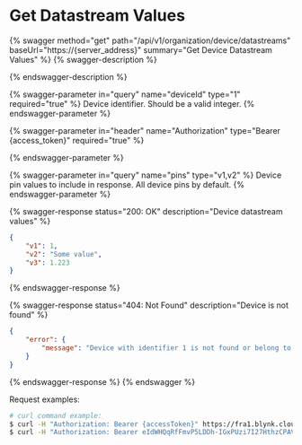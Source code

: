 # Get Datastream Values

{% swagger method="get" path="/api/v1/organization/device/datastreams" baseUrl="https://{server_address}" summary="Get Device Datastream Values" %}
{% swagger-description %}

{% endswagger-description %}

{% swagger-parameter in="query" name="deviceId" type="1" required="true" %}
Device identifier. Should be a valid integer.
{% endswagger-parameter %}

{% swagger-parameter in="header" name="Authorization" type="Bearer {access_token}" required="true" %}

{% endswagger-parameter %}

{% swagger-parameter in="query" name="pins" type="v1,v2" %}
Device pin values to include in response. All device pins by default.
{% endswagger-parameter %}

{% swagger-response status="200: OK" description="Device datastream values" %}
```json
{
    "v1": 1,
    "v2": "Some value",
    "v3": 1.223
}
```
{% endswagger-response %}

{% swagger-response status="404: Not Found" description="Device is not found" %}
```json
{
    "error": {
        "message": "Device with identifier 1 is not found or belong to another organization."
    }
}
```
{% endswagger-response %}
{% endswagger %}

Request examples:

```bash
# curl command example:
$ curl -H "Authorization: Bearer {accessToken}" https://fra1.blynk.cloud/api/v1/organization/device/datastreams?deviceId=1
$ curl -H "Authorization: Bearer eIdWHQqRfFmvP5LDDh-IGxPUzi7I27HthzCPAVmS" https://fra1.blynk.cloud/api/v1/organization/device/datastreams?deviceId=1
```
